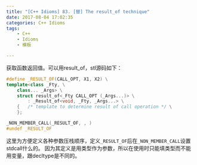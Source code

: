 ```yaml
---
title: "[C++ Idioms] 83. [替] The result_of technique"
date: 2017-08-04 17:02:35
categories: C++ Idioms
tags:
    - C++
    - Idioms
    - 模板

---
```

获取函数返回值。<!--more-->可以用result_of，stl源码如下：
```cpp
#define _RESULT_OF(CALL_OPT, X1, X2) \
template<class _Fty, \
	class... _Args> \
	struct result_of<_Fty CALL_OPT (_Args...)> \
		: _Result_of<void, _Fty, _Args...> \
	{	/* template to determine result of call operation */ \
	};

_NON_MEMBER_CALL(_RESULT_OF, , )
#undef _RESULT_OF
```
这里为方便定义各种参数压栈顺序，定义`_RESULT_OF`后在`_NON_MEMBER_CALL`设置stdcall什么的。
因为其定义是用类型作为参数，所以在使用时只能填类型而不能用变量，跟decltype是不同的。